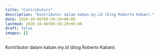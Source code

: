 ```yaml
---
title: "Contributors"
description: "Kontributor dalam kaban.my.id (blog Roberto Kaban)."
date: 2020-10-06T08:50:29+00:00
lastmod: 2020-10-06T08:50:29+00:00
draft: false
images: []
---
```


Kontributor dalam kaban.my.id (blog Roberto Kaban).
